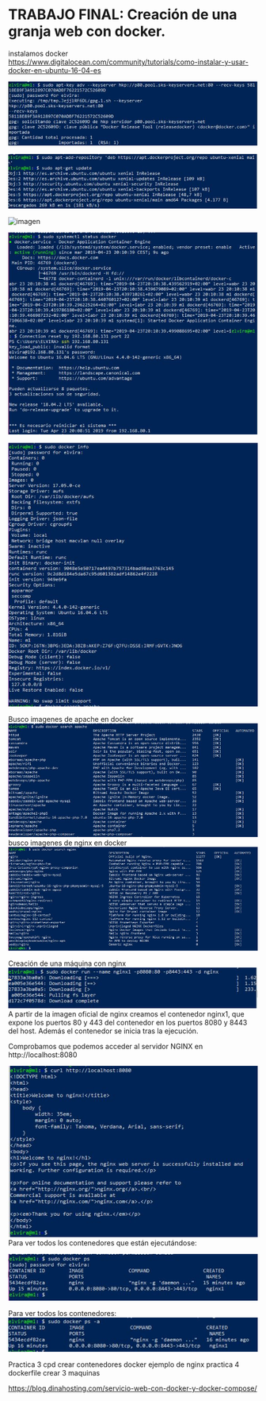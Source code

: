 # TRABAJO FINAL: Creación de una granja web con docker.

instalamos docker
https://www.digitalocean.com/community/tutorials/como-instalar-y-usar-docker-en-ubuntu-16-04-es 


![imagen](https://github.com/layoel/SWAP2019/blob/master/TRABAJO%20FINAL/imagenes/1.JPG)

![imagen](https://github.com/layoel/SWAP2019/blob/master/TRABAJO%20FINAL/imagenes/2.JPG)

![imagen]("https://github.com/layoel/SWAP2019/blob/master/TRABAJO%20FINAL/imagenes/3.JPG")

![imagen](https://github.com/layoel/SWAP2019/blob/master/TRABAJO%20FINAL/imagenes/4.JPG)

![imagen](https://github.com/layoel/SWAP2019/blob/master/TRABAJO%20FINAL/imagenes/5.JPG)

Busco imagenes de apache en docker
![imagen](https://github.com/layoel/SWAP2019/blob/master/TRABAJO%20FINAL/imagenes/6.JPG)
busco imagenes de nginx en docker
![imagen](https://github.com/layoel/SWAP2019/blob/master/TRABAJO%20FINAL/imagenes/7.JPG)

Creación de una máquina con nginx
![imagen](https://github.com/layoel/SWAP2019/blob/master/TRABAJO%20FINAL/imagenes/8.JPG)
A partir de la imagen oficial de nginx creamos el contenedor nginx1, que expone los puertos 80 y
443 del contenedor en los puertos 8080 y 8443 del host. Además el contenedor se inicia tras la
ejecución.

Comprobamos que podemos acceder al servidor NGINX en http://localhost:8080

![imagen](https://github.com/layoel/SWAP2019/blob/master/TRABAJO%20FINAL/imagenes/9.JPG)
Para ver todos los contenedores que están ejecutándose:

![imagen](https://github.com/layoel/SWAP2019/blob/master/TRABAJO%20FINAL/imagenes/10.JPG)

Para ver todos los contenedores:
![imagen](https://github.com/layoel/SWAP2019/blob/master/TRABAJO%20FINAL/imagenes/11.JPG)

Practica 3 cpd crear contenedores docker  ejemplo de nginx
practica 4 dockerfile crear 3 maquinas

https://blog.dinahosting.com/servicio-web-con-docker-y-docker-compose/